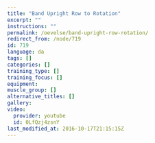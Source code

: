 ```yaml
---
title: "Band Upright Row to Rotation"
excerpt: ""
instructions: ""
permalink: /oevelse/band-upright-row-rotation/
redirect_from: /node/719
id: 719
language: da
tags: []
categories: []
training_type: [] 
training_focus: []
equipment:
muscle_group: []
alternative_titles: []
gallery:
video:
  provider: youtube
  id: 0LfQzj4zsnY
last_modified_at: 2016-10-17T21:15:15Z
---
```

